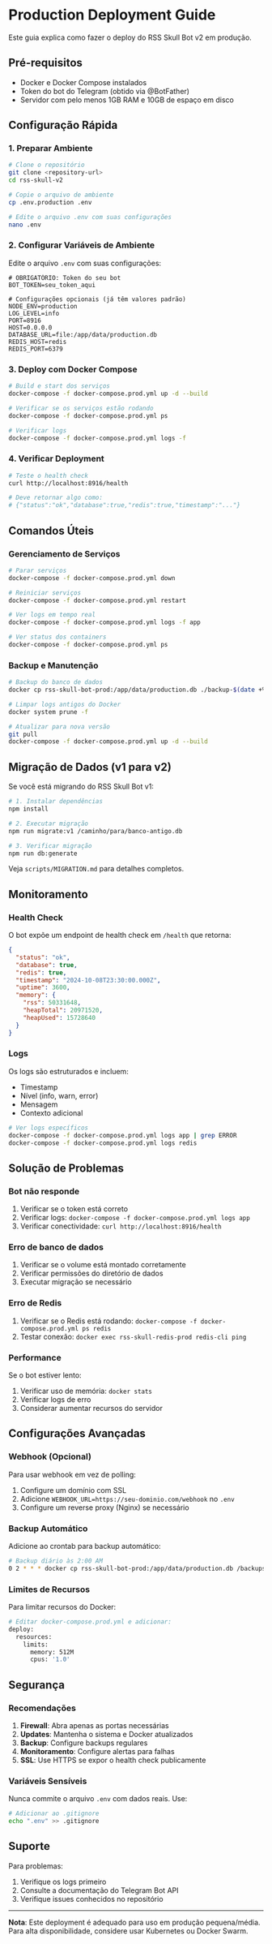 # Production Deployment Guide

Este guia explica como fazer o deploy do RSS Skull Bot v2 em produção.

## Pré-requisitos

- Docker e Docker Compose instalados
- Token do bot do Telegram (obtido via @BotFather)
- Servidor com pelo menos 1GB RAM e 10GB de espaço em disco

## Configuração Rápida

### 1. Preparar Ambiente

```bash
# Clone o repositório
git clone <repository-url>
cd rss-skull-v2

# Copie o arquivo de ambiente
cp .env.production .env

# Edite o arquivo .env com suas configurações
nano .env
```

### 2. Configurar Variáveis de Ambiente

Edite o arquivo `.env` com suas configurações:

```env
# OBRIGATÓRIO: Token do seu bot
BOT_TOKEN=seu_token_aqui

# Configurações opcionais (já têm valores padrão)
NODE_ENV=production
LOG_LEVEL=info
PORT=8916
HOST=0.0.0.0
DATABASE_URL=file:/app/data/production.db
REDIS_HOST=redis
REDIS_PORT=6379
```

### 3. Deploy com Docker Compose

```bash
# Build e start dos serviços
docker-compose -f docker-compose.prod.yml up -d --build

# Verificar se os serviços estão rodando
docker-compose -f docker-compose.prod.yml ps

# Verificar logs
docker-compose -f docker-compose.prod.yml logs -f
```

### 4. Verificar Deployment

```bash
# Teste o health check
curl http://localhost:8916/health

# Deve retornar algo como:
# {"status":"ok","database":true,"redis":true,"timestamp":"..."}
```

## Comandos Úteis

### Gerenciamento de Serviços

```bash
# Parar serviços
docker-compose -f docker-compose.prod.yml down

# Reiniciar serviços
docker-compose -f docker-compose.prod.yml restart

# Ver logs em tempo real
docker-compose -f docker-compose.prod.yml logs -f app

# Ver status dos containers
docker-compose -f docker-compose.prod.yml ps
```

### Backup e Manutenção

```bash
# Backup do banco de dados
docker cp rss-skull-bot-prod:/app/data/production.db ./backup-$(date +%Y%m%d).db

# Limpar logs antigos do Docker
docker system prune -f

# Atualizar para nova versão
git pull
docker-compose -f docker-compose.prod.yml up -d --build
```

## Migração de Dados (v1 para v2)

Se você está migrando do RSS Skull Bot v1:

```bash
# 1. Instalar dependências
npm install

# 2. Executar migração
npm run migrate:v1 /caminho/para/banco-antigo.db

# 3. Verificar migração
npm run db:generate
```

Veja `scripts/MIGRATION.md` para detalhes completos.

## Monitoramento

### Health Check

O bot expõe um endpoint de health check em `/health` que retorna:

```json
{
  "status": "ok",
  "database": true,
  "redis": true,
  "timestamp": "2024-10-08T23:30:00.000Z",
  "uptime": 3600,
  "memory": {
    "rss": 50331648,
    "heapTotal": 20971520,
    "heapUsed": 15728640
  }
}
```

### Logs

Os logs são estruturados e incluem:
- Timestamp
- Nível (info, warn, error)
- Mensagem
- Contexto adicional

```bash
# Ver logs específicos
docker-compose -f docker-compose.prod.yml logs app | grep ERROR
docker-compose -f docker-compose.prod.yml logs redis
```

## Solução de Problemas

### Bot não responde

1. Verificar se o token está correto
2. Verificar logs: `docker-compose -f docker-compose.prod.yml logs app`
3. Verificar conectividade: `curl http://localhost:8916/health`

### Erro de banco de dados

1. Verificar se o volume está montado corretamente
2. Verificar permissões do diretório de dados
3. Executar migração se necessário

### Erro de Redis

1. Verificar se o Redis está rodando: `docker-compose -f docker-compose.prod.yml ps redis`
2. Testar conexão: `docker exec rss-skull-redis-prod redis-cli ping`

### Performance

Se o bot estiver lento:

1. Verificar uso de memória: `docker stats`
2. Verificar logs de erro
3. Considerar aumentar recursos do servidor

## Configurações Avançadas

### Webhook (Opcional)

Para usar webhook em vez de polling:

1. Configure um domínio com SSL
2. Adicione `WEBHOOK_URL=https://seu-dominio.com/webhook` no `.env`
3. Configure um reverse proxy (Nginx) se necessário

### Backup Automático

Adicione ao crontab para backup automático:

```bash
# Backup diário às 2:00 AM
0 2 * * * docker cp rss-skull-bot-prod:/app/data/production.db /backups/rss-skull-$(date +\%Y\%m\%d).db
```

### Limites de Recursos

Para limitar recursos do Docker:

```bash
# Editar docker-compose.prod.yml e adicionar:
deploy:
  resources:
    limits:
      memory: 512M
      cpus: '1.0'
```

## Segurança

### Recomendações

1. **Firewall**: Abra apenas as portas necessárias
2. **Updates**: Mantenha o sistema e Docker atualizados
3. **Backup**: Configure backups regulares
4. **Monitoramento**: Configure alertas para falhas
5. **SSL**: Use HTTPS se expor o health check publicamente

### Variáveis Sensíveis

Nunca commite o arquivo `.env` com dados reais. Use:

```bash
# Adicionar ao .gitignore
echo ".env" >> .gitignore
```

## Suporte

Para problemas:

1. Verifique os logs primeiro
2. Consulte a documentação do Telegram Bot API
3. Verifique issues conhecidos no repositório

---

**Nota**: Este deployment é adequado para uso em produção pequena/média. Para alta disponibilidade, considere usar Kubernetes ou Docker Swarm.